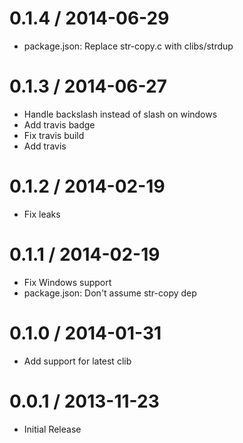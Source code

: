 
0.1.4 / 2014-06-29
==================

 * package.json: Replace str-copy.c with clibs/strdup

0.1.3 / 2014-06-27
==================

 * Handle backslash instead of slash on windows
 * Add travis badge
 * Fix travis build
 * Add travis

0.1.2 / 2014-02-19 
==================

 * Fix leaks

0.1.1 / 2014-02-19 
==================

 * Fix Windows support
 * package.json: Don't assume str-copy dep

0.1.0 / 2014-01-31
==================

  * Add support for latest clib

0.0.1 / 2013-11-23
==================

  * Initial Release
